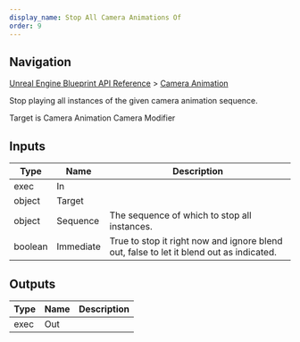 ```yaml
---
display_name: Stop All Camera Animations Of
order: 9
---
```

## Navigation

[Unreal Engine Blueprint API Reference](https://dev.epicgames.com/documentation/en-us/unreal-engine/BlueprintAPI) > [Camera Animation](https://dev.epicgames.com/documentation/en-us/unreal-engine/BlueprintAPI/CameraAnimation)

Stop playing all instances of the given camera animation sequence.

Target is Camera Animation Camera Modifier

## Inputs

| Type | Name | Description |
| --- | --- | --- |
| exec | In |  |
| object | Target |  |
| object | Sequence | The sequence of which to stop all instances. |
| boolean | Immediate | True to stop it right now and ignore blend out, false to let it blend out as indicated. |

## Outputs

| Type | Name | Description |
| --- | --- | --- |
| exec | Out |  |
